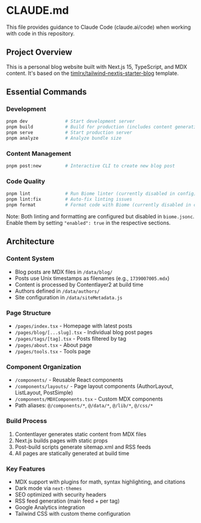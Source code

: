 # CLAUDE.md

This file provides guidance to Claude Code (claude.ai/code) when working with code in this repository.

## Project Overview

This is a personal blog website built with Next.js 15, TypeScript, and MDX content. It's based on the [timlrx/tailwind-nextjs-starter-blog](https://github.com/timlrx/tailwind-nextjs-starter-blog) template.

## Essential Commands

### Development
```bash
pnpm dev              # Start development server
pnpm build            # Build for production (includes content generation, sitemap, RSS)
pnpm serve            # Start production server
pnpm analyze          # Analyze bundle size
```

### Content Management
```bash
pnpm post:new         # Interactive CLI to create new blog post
```

### Code Quality
```bash
pnpm lint             # Run Biome linter (currently disabled in config)
pnpm lint:fix         # Auto-fix linting issues
pnpm format           # Format code with Biome (currently disabled in config)
```

Note: Both linting and formatting are configured but disabled in `biome.jsonc`. Enable them by setting `"enabled": true` in the respective sections.

## Architecture

### Content System
- Blog posts are MDX files in `/data/blog/`
- Posts use Unix timestamps as filenames (e.g., `1739007005.mdx`)
- Content is processed by Contentlayer2 at build time
- Authors defined in `/data/authors/`
- Site configuration in `/data/siteMetadata.js`

### Page Structure
- `/pages/index.tsx` - Homepage with latest posts
- `/pages/blog/[...slug].tsx` - Individual blog post pages
- `/pages/tags/[tag].tsx` - Posts filtered by tag
- `/pages/about.tsx` - About page
- `/pages/tools.tsx` - Tools page

### Component Organization
- `/components/` - Reusable React components
- `/components/layouts/` - Page layout components (AuthorLayout, ListLayout, PostSimple)
- `/components/MDXComponents.tsx` - Custom MDX components
- Path aliases: `@/components/*`, `@/data/*`, `@/lib/*`, `@/css/*`

### Build Process
1. Contentlayer generates static content from MDX files
2. Next.js builds pages with static props
3. Post-build scripts generate sitemap.xml and RSS feeds
4. All pages are statically generated at build time

### Key Features
- MDX support with plugins for math, syntax highlighting, and citations
- Dark mode via `next-themes`
- SEO optimized with security headers
- RSS feed generation (main feed + per tag)
- Google Analytics integration
- Tailwind CSS with custom theme configuration